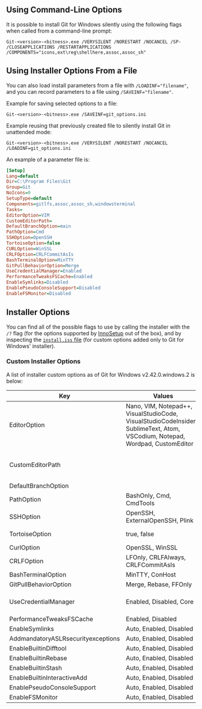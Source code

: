 ## Using Command-Line Options

It is possible to install Git for Windows silently using the following flags when called from a command-line prompt:

```
Git-<version>-<bitness>.exe /VERYSILENT /NORESTART /NOCANCEL /SP- /CLOSEAPPLICATIONS /RESTARTAPPLICATIONS /COMPONENTS="icons,ext\reg\shellhere,assoc,assoc_sh"
```

## Using Installer Options From a File

You can also load install parameters from a file with `/LOADINF="filename"`, and you can record parameters to a file using `/SAVEINF="filename"`.

Example for saving selected options to a file:

```
Git-<version>-<bitness>.exe /SAVEINF=git_options.ini
```

Example reusing that previously created file to silently install Git in unattended mode:

```
Git-<version>-<bitness>.exe /VERYSILENT /NORESTART /NOCANCEL /LOADINF=git_options.ini
```

An example of a parameter file is:

```ini
[Setup]
Lang=default
Dir=C:\Program Files\Git
Group=Git
NoIcons=0
SetupType=default
Components=gitlfs,assoc,assoc_sh,windowsterminal
Tasks=
EditorOption=VIM
CustomEditorPath=
DefaultBranchOption=main
PathOption=Cmd
SSHOption=OpenSSH
TortoiseOption=false
CURLOption=WinSSL
CRLFOption=CRLFCommitAsIs
BashTerminalOption=MinTTY
GitPullBehaviorOption=Merge
UseCredentialManager=Enabled
PerformanceTweaksFSCache=Enabled
EnableSymlinks=Disabled
EnablePseudoConsoleSupport=Disabled
EnableFSMonitor=Disabled
```

## Installer Options

You can find all of the possible flags to use by calling the installer with the `/?` flag (for the options supported by [InnoSetup](http://www.jrsoftware.org/ishelp/index.php?topic=setupcmdline) out of the box), and by inspecting the [`install.iss` file](https://github.com/git-for-windows/build-extra/blob/HEAD/installer/install.iss) (for custom options added only to Git for Windows' installer).

### Custom Installer Options

A list of installer custom options as of Git for Windows v2.42.0.windows.2 is below:

| Key                                | Values | Default | Remark |
| ---------------------------------- | -------| ------- | ------ |
| EditorOption                       | Nano, VIM, Notepad++, VisualStudioCode, VisualStudioCodeInsiders, SublimeText, Atom, VSCodium, Notepad, Wordpad, CustomEditor | VIM |   |
| CustomEditorPath                   |   |   | Path and options for custom text editor (only in combination with EditorOption=CustomEditor) |
| DefaultBranchOption                |   |   | Default branch name |
| PathOption                         | BashOnly, Cmd, CmdTools | Cmd |   |
| SSHOption                          | OpenSSH, ExternalOpenSSH, Plink | OpenSSH |   |
| TortoiseOption                     | true, false | false | Only in combination with SSHOption=Plink |
| CurlOption                         | OpenSSL, WinSSL | OpenSSL |   |
| CRLFOption                         | LFOnly, CRLFAlways, CRLFCommitAsIs | CRLFAlways |   |
| BashTerminalOption                 | MinTTY, ConHost | MinTTY |   |
| GitPullBehaviorOption              | Merge, Rebase, FFOnly | Merge |   |
| UseCredentialManager               | Enabled, Disabled, Core | Enabled | Core does exactly the same as Enabled and exists for historical reasons |
| PerformanceTweaksFSCache           | Enabled, Disabled | Enabled |   |
| EnableSymlinks                     | Auto, Enabled, Disabled | Auto |   |
| AddmandatoryASLRsecurityexceptions | Auto, Enabled, Disabled | Auto |   |
| EnableBuiltinDifftool              | Auto, Enabled, Disabled | Auto |   |
| EnableBuiltinRebase                | Auto, Enabled, Disabled | Auto |   |
| EnableBuiltinStash                 | Auto, Enabled, Disabled | Auto |   |
| EnableBuiltinInteractiveAdd        | Auto, Enabled, Disabled | Auto |   |
| EnablePseudoConsoleSupport         | Auto, Enabled, Disabled | Auto |   |
| EnableFSMonitor                    | Auto, Enabled, Disabled | Auto |   |

